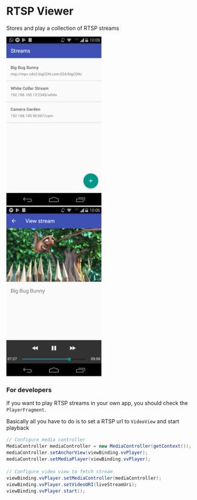 # RTSP Viewer
Stores and play a collection of RTSP streams

<p>
    <img src="./screenshots/streams.png" width="250px" />
    <span>&nbsp;&nbsp;&nbsp;</span>
    <img src="./screenshots/player.png" width="250px" />
</p>


### For developers
If you want to play RTSP streams in your own app, you should check the `PlayerFragment`.

Basically all you have to do is to set a RTSP url to `VideoView` and start playback
```java
// Configure media controller
MediaController mediaController = new MediaController(getContext());
mediaController.setAnchorView(viewBinding.vvPlayer);
mediaController.setMediaPlayer(viewBinding.vvPlayer);

// Configure video view to fetch stream
viewBinding.vvPlayer.setMediaController(mediaController);
viewBinding.vvPlayer.setVideoURI(liveStreamUri);
viewBinding.vvPlayer.start();
```
